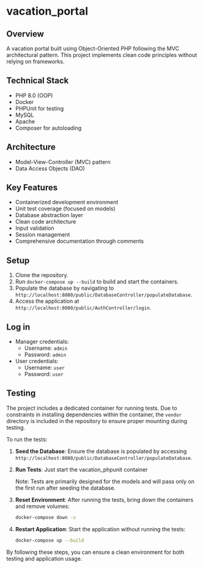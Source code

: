 # vacation_portal

## Overview

A vacation portal built using Object-Oriented PHP following the MVC architectural pattern. This project implements clean code principles without relying on frameworks.

## Technical Stack

- PHP 8.0 (OOP)
- Docker
- PHPUnit for testing
- MySQL
- Apache
- Composer for autoloading

## Architecture

- Model-View-Controller (MVC) pattern
- Data Access Objects (DAO)

## Key Features

- Containerized development environment
- Unit test coverage (focused on models)
- Database abstraction layer
- Clean code architecture
- Input validation
- Session management
- Comprehensive documentation through comments

## Setup

1. Clone the repository.
2. Run `docker-compose up --build` to build and start the containers.
3. Populate the database by navigating to `http://localhost:8080/public/DatabaseController/populateDatabase`.
4. Access the application at `http://localhost:8080/public/AuthController/login`.

## Log in

- Manager credentials: 
  - Username: `admin`
  - Password: `admin`
- User credentials: 
  - Username: `user`
  - Password: `user`

## Testing

The project includes a dedicated container for running tests. Due to constraints in installing dependencies within the container, the `vendor` directory is included in the repository to ensure proper mounting during testing.

To run the tests:

1. **Seed the Database**: Ensure the database is populated by accessing `http://localhost:8080/public/DatabaseController/populateDatabase`.
2. **Run Tests**: Just start the vacation_phpunit container

   Note: Tests are primarily designed for the models and will pass only on the first run after seeding the database.

3. **Reset Environment**: After running the tests, bring down the containers and remove volumes:
   ```bash
   docker-compose down -v
   ```
4. **Restart Application**: Start the application without running the tests:
   ```bash
   docker-compose up --build
   ```

By following these steps, you can ensure a clean environment for both testing and application usage. 
